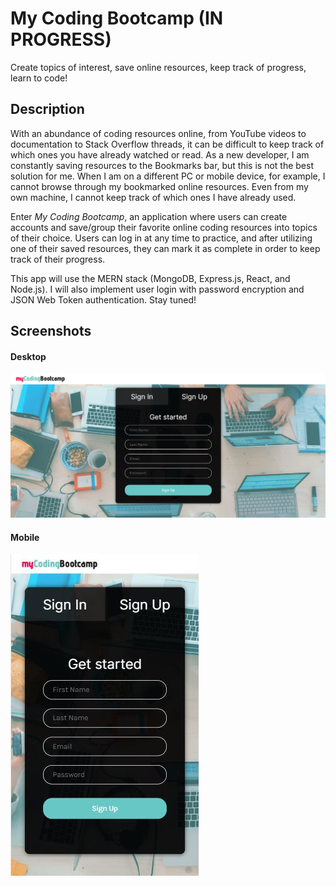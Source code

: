 # My Coding Bootcamp (IN PROGRESS)

Create topics of interest, save online resources, keep track of progress, learn to code!

## Description

With an abundance of coding resources online, from YouTube videos to documentation to Stack Overflow threads, it can be difficult to keep track of which ones you have already watched or read. As a new developer, I am constantly saving resources to the Bookmarks bar, but this is not the best solution for me. When I am on a different PC or mobile device, for example, I cannot browse through my bookmarked online resources. Even from my own machine, I cannot keep track of which ones I have already used.

Enter _My Coding Bootcamp_, an application where users can create accounts and save/group their favorite online coding resources into topics of their choice. Users can log in at any time to practice, and after utilizing one of their saved resources, they can mark it as complete in order to keep track of their progress.

This app will use the MERN stack (MongoDB, Express.js, React, and Node.js). I will also implement user login with password encryption and JSON Web Token authentication. Stay tuned!

## Screenshots

#### Desktop

![Desktop version](./client/src/images/myCodingBootcampScreenshot.png)

#### Mobile

![Mobile version](./client/src/images/myCodingBootcampScreenshotMobile.png)
